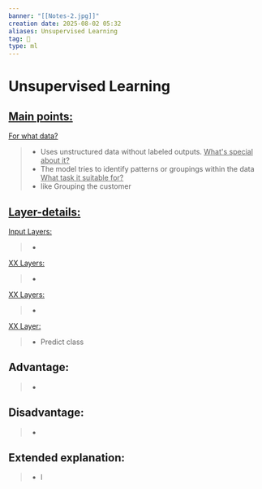 ```yaml
---
banner: "[[Notes-2.jpg]]"
creation date: 2025-08-02 05:32
aliases: Unsupervised Learning
tag: 🧠
type: ml
---
```

# Unsupervised Learning


## <u>Main points:</u>
<u>For what data?</u>
> - Uses unstructured data without labeled outputs.
<u>What's special about it?</u>
> - The model tries to identify patterns or groupings within the data
<u>What task it suitable for?</u>
> - like Grouping the customer 

## <u>Layer-details:  </u>
<u>Input Layers: </u>
> - 
<u>XX Layers: </u>
> - 
<u>XX Layers: </u>
> - 
<u>XX Layer: </u>
> - Predict class

## Advantage:
> - 

## Disadvantage:
> - 

## Extended explanation:
> - l


